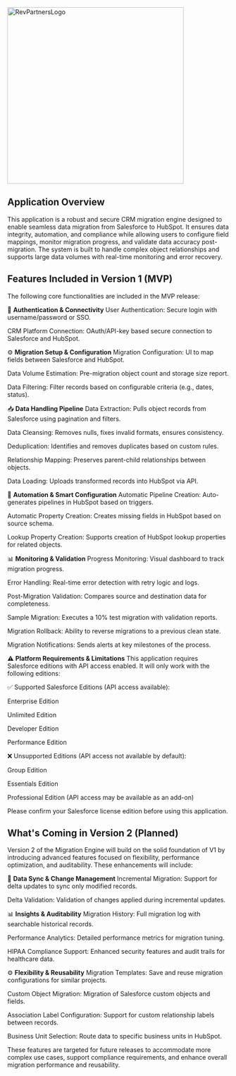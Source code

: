 

<img src="https://9040550.fs1.hubspotusercontent-na1.net/hubfs/9040550/__hs-marketplace__/RP%20Green%20Logo-3-1.png" alt="RevPartnersLogo" width="400"/>

## Application Overview
This application is a robust and secure CRM migration engine designed to enable seamless data migration from Salesforce to HubSpot. It ensures data integrity, automation, and compliance while allowing users to configure field mappings, monitor migration progress, and validate data accuracy post-migration. The system is built to handle complex object relationships and supports large data volumes with real-time monitoring and error recovery.

## Features Included in Version 1 (MVP)
The following core functionalities are included in the MVP release:

🔐 **Authentication & Connectivity**
User Authentication: Secure login with username/password or SSO.

CRM Platform Connection: OAuth/API-key based secure connection to Salesforce and HubSpot.

⚙️ **Migration Setup & Configuration**
Migration Configuration: UI to map fields between Salesforce and HubSpot.

Data Volume Estimation: Pre-migration object count and storage size report.

Data Filtering: Filter records based on configurable criteria (e.g., dates, status).

📥  **Data Handling Pipeline**
Data Extraction: Pulls object records from Salesforce using pagination and filters.

Data Cleansing: Removes nulls, fixes invalid formats, ensures consistency.

Deduplication: Identifies and removes duplicates based on custom rules.

Relationship Mapping: Preserves parent-child relationships between objects.

Data Loading: Uploads transformed records into HubSpot via API.

🧩 **Automation & Smart Configuration**
Automatic Pipeline Creation: Auto-generates pipelines in HubSpot based on triggers.

Automatic Property Creation: Creates missing fields in HubSpot based on source schema.

Lookup Property Creation: Supports creation of HubSpot lookup properties for related objects.

📊 **Monitoring & Validation**
Progress Monitoring: Visual dashboard to track migration progress.

Error Handling: Real-time error detection with retry logic and logs.

Post-Migration Validation: Compares source and destination data for completeness.

Sample Migration: Executes a 10% test migration with validation reports.

Migration Rollback: Ability to reverse migrations to a previous clean state.

Migration Notifications: Sends alerts at key milestones of the process.

⚠️ **Platform Requirements & Limitations**
This application requires Salesforce editions with API access enabled. It will only work with the following editions:

✅ Supported Salesforce Editions (API access available):

Enterprise Edition

Unlimited Edition

Developer Edition

Performance Edition

❌ Unsupported Editions (API access not available by default):

Group Edition

Essentials Edition

Professional Edition (API access may be available as an add-on)

Please confirm your Salesforce license edition before using this application.


## What's Coming in Version 2 (Planned)
Version 2 of the Migration Engine will build on the solid foundation of V1 by introducing advanced features focused on flexibility, performance optimization, and auditability. These enhancements will include:

🔄 **Data Sync & Change Management**
Incremental Migration: Support for delta updates to sync only modified records.

Delta Validation: Validation of changes applied during incremental updates.

📊 **Insights & Auditability**
Migration History: Full migration log with searchable historical records.

Performance Analytics: Detailed performance metrics for migration tuning.

HIPAA Compliance Support: Enhanced security features and audit trails for healthcare data.

⚙️ **Flexibility & Reusability**
Migration Templates: Save and reuse migration configurations for similar projects.

Custom Object Migration: Migration of Salesforce custom objects and fields.

Association Label Configuration: Support for custom relationship labels between records.

Business Unit Selection: Route data to specific business units in HubSpot.

These features are targeted for future releases to accommodate more complex use cases, support compliance requirements, and enhance overall migration performance and reusability.


